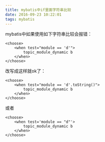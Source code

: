 ```yaml
---
title: mybatis中if里面字符串比较
date: 2016-09-23 10:22:01
tags: mybatis
---
```


mybatis中如果使用如下字符串比较会报错：
	
	<choose>
		<when test="module == 'd'">
			topic_module_dynamic b
		</when>
	</choose>

改写成这样就ok了：
	
	<choose>
		<when test="module == 'd'.toString()">
			topic_module_dynamic b
		</when>
	</choose>

或者
	
	<choose>
		<when test='module == "d"'>
			topic_module_dynamic b
		</when>
	</choose>	